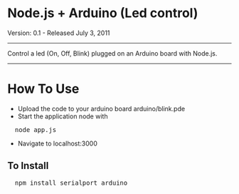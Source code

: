 Node.js + Arduino (Led control)
============

Version: 0.1 - Released July 3, 2011

*****

Control a led (On, Off, Blink) plugged on an Arduino board with Node.js.


*****

How To Use
==========

- Upload the code to your arduino board arduino/blink.pde
- Start the application node with 

<pre>
  node app.js
</pre>

- Navigate to localhost:3000

To Install
----------

<pre>
  npm install serialport arduino
</pre>
